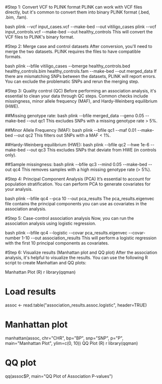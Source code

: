 #Step 1: Convert VCF to PLINK format
PLINK can work with VCF files directly, but it's common to convert them into binary PLINK format (.bed, .bim, .fam).

bash
plink --vcf input_cases.vcf --make-bed --out vitiligo_cases
plink --vcf input_controls.vcf --make-bed --out healthy_controls
This will convert the VCF files to PLINK's binary format.

#Step 2: Merge case and control datasets
After conversion, you'll need to merge the two datasets. PLINK requires the files to have compatible formats.

bash
plink --bfile vitiligo_cases --bmerge healthy_controls.bed healthy_controls.bim healthy_controls.fam --make-bed --out merged_data
If there are mismatching SNPs between the datasets, PLINK will report errors. You can exclude the problematic SNPs and rerun the merging step.

#Step 3: Quality control (QC)
Before performing an association analysis, it's essential to clean your data through QC steps. Common checks include missingness, minor allele frequency (MAF), and Hardy-Weinberg equilibrium (HWE).

##Missing genotype rate:
bash
plink --bfile merged_data --geno 0.05 --make-bed --out qc1
This excludes SNPs with a missing genotype rate > 5%.

##Minor Allele Frequency (MAF):
bash
plink --bfile qc1 --maf 0.01 --make-bed --out qc2
This filters out SNPs with a MAF < 1%.

##Hardy-Weinberg equilibrium (HWE):
bash
plink --bfile qc2 --hwe 1e-6 --make-bed --out qc3
This excludes SNPs that deviate from HWE (in controls only).

##Sample missingness:
bash
plink --bfile qc3 --mind 0.05 --make-bed --out qc4
This removes samples with a high missing genotype rate (> 5%).

#Step 4: Principal Component Analysis (PCA)
It’s essential to account for population stratification. You can perform PCA to generate covariates for your analysis.

bash
plink --bfile qc4 --pca 10 --out pca_results
The pca_results.eigenvec file contains the principal components you can use as covariates in the association analysis.

#Step 5: Case-control association analysis
Now, you can run the association analysis using logistic regression.

bash
plink --bfile qc4 --logistic --covar pca_results.eigenvec --covar-number 1-10 --out association_results
This will perform a logistic regression with the first 10 principal components as covariates.

#Step 6: Visualize results (Manhattan plot and QQ plot)
After the association analysis, it's helpful to visualize the results. You can use the following R script to create Manhattan and QQ plots:

Manhattan Plot (R)
r
library(qqman)

# Load results
assoc <- read.table("association_results.assoc.logistic", header=TRUE)

# Manhattan plot
manhattan(assoc, chr="CHR", bp="BP", snp="SNP", p="P", main="Manhattan Plot", ylim=c(0, 10))
QQ Plot (R)
r
library(qqman)

# QQ plot
qq(assoc$P, main="QQ Plot of Association P-values")
